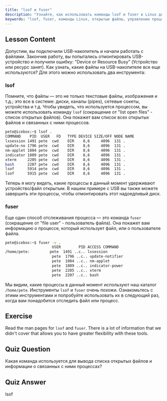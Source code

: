 ```yaml
---
title: "lsof и fuser"
description: "Узнайте, как использовать команды lsof и fuser в Linux для определения процессов, использующих файлы. Разберитесь с ошибками "Device or Resource Busy" и эффективно управляйте открытыми файлами."
keywords: "lsof, fuser, команды Linux, открытые файлы, управление процессами, учебник Linux, руководство для начинающих, устройство занято"
---
```


## Lesson Content

Допустим, вы подключили USB-накопитель и начали работать с файлами. Закончив работу, вы попытались отмонтировать USB-устройство и получили ошибку: "Device or Resource Busy" (Устройство или ресурс занят). Как узнать, какие файлы на USB-накопителе все еще используются? Для этого можно использовать два инструмента:

### lsof

Помните, что файлы — это не только текстовые файлы, изображения и т.д.; это все в системе: диски, каналы (pipes), сетевые сокеты, устройства и т.д. Чтобы увидеть, что используется процессом, вы можете использовать команду `lsof` (сокращение от "list open files" - список открытых файлов). Она покажет вам список всех открытых файлов и связанных с ними процессов.

```bash
pete@icebox:~$ lsof .
COMMAND    PID  USER   FD   TYPE DEVICE SIZE/OFF NODE NAME
lxsession 1491 pete  cwd    DIR    8,6     4096  131 .
update-no 1796 pete  cwd    DIR    8,6     4096  131 .
nm-applet 1804 pete  cwd    DIR    8,6     4096  131 .
indicator 1809 pete  cwd    DIR    8,6     4096  131 .
xterm     2205 pete  cwd    DIR    8,6     4096  131 .
bash      2207 pete  cwd    DIR    8,6     4096  131 .
lsof      5914 pete  cwd    DIR    8,6     4096  131 .
lsof      5915 pete  cwd    DIR    8,6     4096  131 .
```

Теперь я могу видеть, какие процессы в данный момент удерживают устройство/файл открытым. В нашем примере с USB вы также можете завершить эти процессы, чтобы отмонтировать этот надоедливый диск.

### fuser

Еще один способ отслеживания процесса — это команда `fuser` (сокращение от "file user" - пользователь файла). Она покажет вам информацию о процессе, который использует файл, или о пользователе файла.

```bash
pete@icebox:~$ fuser -v .
                     USER        PID ACCESS COMMAND
/home/pete:         pete  1491 ..c.. lxsession
                     pete  1796 ..c.. update-notifier
                     pete  1804 ..c.. nm-applet
                     pete  1809 ..c.. indicator-power
                     pete  2205 ..c.. xterm
                     pete  2207 ..c.. bash
```

Мы видим, какие процессы в данный момент используют наш каталог `/home/pete`. Инструменты `lsof` и `fuser` очень похожи. Ознакомьтесь с этими инструментами и попробуйте использовать их в следующий раз, когда вам понадобится отследить файл или процесс.

## Exercise

Read the man pages for `lsof` and `fuser`. There is a lot of information that we didn't cover that allows you to have greater flexibility with these tools.

## Quiz Question

Какая команда используется для вывода списка открытых файлов и информации о связанных с ними процессах?

## Quiz Answer

lsof
